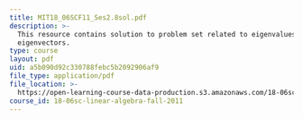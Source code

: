 ```yaml
---
title: MIT18_06SCF11_Ses2.8sol.pdf
description: >-
  This resource contains solution to problem set related to eigenvalues and
  eigenvectors.
type: course
layout: pdf
uid: a5b090d92c330788febc5b2092906af9
file_type: application/pdf
file_location: >-
  https://open-learning-course-data-production.s3.amazonaws.com/18-06sc-linear-algebra-fall-2011/a5b090d92c330788febc5b2092906af9_MIT18_06SCF11_Ses2.8sol.pdf
course_id: 18-06sc-linear-algebra-fall-2011
---
```

